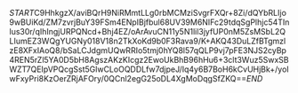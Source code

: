$START$C9HhkgzX/aviBQrH9NiRMmtLLg0rbMCMziSvgrFXQr+8Zi/dQYbRLIjo9wBUiKd/ZM7zvrjBuY39FSm4ENpIBjfbul68UV39M6NIFc29tdqSgPlhjc54TInlus30r/qIhIngjURPQNcd+Bhj4EZ/oArAvuCN11y5N1lil3jyfUP0nM5ZsMSbL2QLIumEZ3WQgYUGNy018V18n2TkXoKd9b0F3Rava9/K+AKQ43DuLZfBTgmzlzE8XFxIAoQ8/bSaLCJdgmUQwRRIo5tmj0hYQ8l57qQLP9vj7pFE3NJS2cyBp4REN5rZl5YA0D5bH8AgszAKzKIcgz2EwoUkBhB96hHu6+3clt3Wuz5SwxSBWZT7QEIpVPQcgSst5GlwCLoOQDDLfw7djpeJ/Iq4y6B7BoH6kCvUHjBk+/yoIwFxyPri8KzOerZRjAFOry/0QCnl2egG25oDL4XgMoDqgSfZKQ==$END$